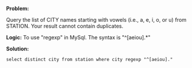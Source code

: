 **Problem:**

Query the list of CITY names starting with vowels (i.e., a, e, i, o, or u) from STATION. Your result cannot contain duplicates.


**Logic:**
To use "regexp" in MySql. The syntax is "^[aeiou].*"

**Solution:**
```
select distinct city from station where city regexp "^[aeiou]."

```
